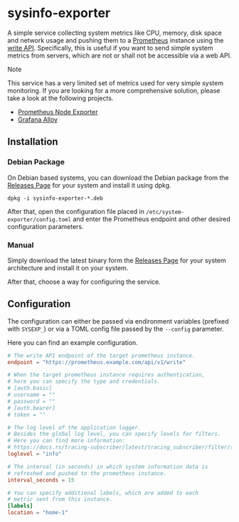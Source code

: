 # sysinfo-exporter

A simple service collecting system metrics like CPU, memory, disk space and network usage and pushing them to a [Prometheus](https://prometheus.io/docs/introduction/overview/) instance using the [write API](https://prometheus.io/blog/2019/10/10/remote-read-meets-streaming/#remote-apis). Specifically, this is useful if you want to send simple system metrics from servers, which are not or shall not be accessible via a web API.

> [!NOTE]
> This service has a very limited set of metrics used for very simple system monitoring. If you are looking for a more comprehensive solution, please take a look at the following projects.
>
> - [Prometheus Node Exporter](https://github.com/prometheus/node_exporter)
> - [Grafana Alloy](https://github.com/grafana/alloy)

## Installation

### Debian Package

On Debian based systems, you can download the Debian package from the [Releases Page](https://github.com/zekroTJA/sysinfo-exporter/releases) for your system and install it using dpkg.

```
dpkg -i sysinfo-exporter-*.deb
```

After that, open the configuration file placed in `/etc/system-exporter/config.toml` and enter the Prometheus endpoint and other desired configuration parameters.

### Manual

Simply download the latest binary form the [Releases Page](https://github.com/zekroTJA/sysinfo-exporter/releases) for your system architecture and install it on your system.

After that, choose a way for configuring the service.

## Configuration

The configuration can either be passed via endironment variables (prefixed with `SYSEXP_`) or via a TOML config file passed by the `--config` parameter.

Here you can find an example configuration.

```toml
# The write API endpoint of the target prometheus instance.
endpoint = "https://prometheus.example.com/api/v1/write"

# When the target prometheus instance requires authentication,
# here you can specify the type and credentials.
# [auth.basic]
# username = ""
# password = ""
# [auth.bearer]
# token = ""

# The log level of the application logger.
# Besides the global log level, you can specify levels for filters.
# Here you can find more information:
# https://docs.rs/tracing-subscriber/latest/tracing_subscriber/filter/struct.EnvFilter.html#directives
loglevel = "info"

# The interval (in seconds) in which system information data is
# refreshed and pushed to the prometheus instance.
interval_seconds = 15

# You can specify additional labels, which are added to each
# metric sent from this instance.
[labels]
location = "home-1"
```
